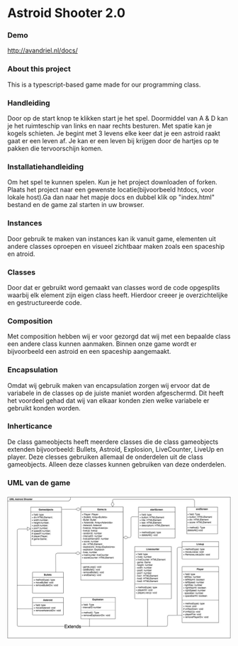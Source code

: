 # Astroid Shooter 2.0

### Demo

http://avandriel.nl/docs/

### About this project
This is a typescript-based game made for our programming class. 

### Handleiding

Door op de start knop te klikken start je het spel. Doormiddel van A & D kan je het ruimteschip van links en naar rechts besturen. Met spatie kan je kogels schieten. Je begint met 3 levens elke keer dat je een astroid raakt gaat er een leven af. Je kan er een leven bij krijgen door de hartjes op te pakken die tervoorschijn komen.

### Installatiehandleiding

Om het spel te kunnen spelen. Kun je het project downloaden of forken. Plaats het project naar een gewenste locatie(bijvoorbeeld htdocs, voor lokale host).Ga dan naar het mapje docs en dubbel klik op "index.html" bestand en de game zal starten in uw browser.

### Instances

Door gebruik te maken van instances kan ik vanuit game, elementen uit andere classes oproepen en visueel zichtbaar maken zoals een spaceship en atroid.

### Classes

Door dat er gebruikt word gemaakt van classes word de code opgesplits waarbij elk element zijn eigen class heeft. Hierdoor creeer je overzichtelijke en gestructureerde code.

### Composition

Met composition hebben wij er voor gezorgd dat wij met een bepaalde class een andere class kunnen aanmaken. Binnen onze game wordt er bijvoorbeeld een astroid en een spaceship aangemaakt.

### Encapsulation

Omdat wij gebruik maken van encapsulation zorgen wij ervoor dat de variabele in de classes op de juiste maniet worden afgeschermd. Dit heeft het voordeel gehad dat wij van elkaar konden zien welke variabele er gebruikt konden worden.

### Inherticance

De class gameobjects heeft meerdere classes die de class gameobjects extenden bijvoorbeeld: Bullets, Astroid, Explosion, LiveCounter, LiveUp en player. Deze clesses gebruiken allemaal de onderdelen uit de class gameobjects. Alleen deze classes kunnen gebruiken van deze onderdelen.

### UML van de game

![UML](docs/images/UML_asteroid_shooter.jpg?raw=true "UML")
